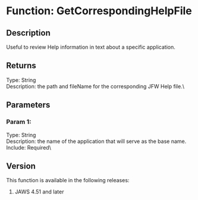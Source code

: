 # Function: GetCorrespondingHelpFile

## Description

Useful to review Help information in text about a specific application.

## Returns

Type: String\
Description: the path and fileName for the corresponding JFW Help file.\

## Parameters

### Param 1:

Type: String\
Description: the name of the application that will serve as the base
name.\
Include: Required\

## Version

This function is available in the following releases:

1.  JAWS 4.51 and later
